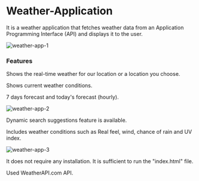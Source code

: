 # Weather-Application

It is a weather application that fetches weather data from an Application Programming Interface (API) and displays it to the user.

![weather-app-1](https://github.com/sinantuncc/Weather-Application/assets/47920760/29443624-0cb8-42b4-abbc-929306e305b2)

### Features

Shows the real-time weather for our location or a location you choose.

Shows current weather conditions.

7 days forecast and today's forecast (hourly).

![weather-app-2](https://github.com/sinantuncc/Weather-Application/assets/47920760/c38b355a-da37-48ff-bdf2-acabf33b13f6)

Dynamic search suggestions feature is available.

Includes weather conditions such as Real feel, wind, chance of rain and UV index.

![weather-app-3](https://github.com/sinantuncc/Weather-Application/assets/47920760/57b36993-de67-4e73-9f58-6bafb3b38269)



It does not require any installation. It is sufficient to run the "index.html" file.

Used WeatherAPI.com API.

